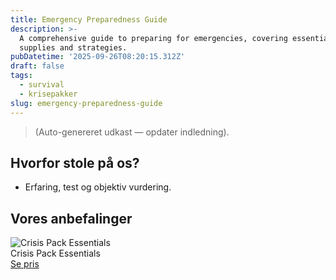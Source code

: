 ```yaml
---
title: Emergency Preparedness Guide
description: >-
  A comprehensive guide to preparing for emergencies, covering essential
  supplies and strategies.
pubDatetime: '2025-09-26T08:20:15.312Z'
draft: false
tags:
  - survival
  - krisepakker
slug: emergency-preparedness-guide
---
```

> (Auto-genereret udkast — opdater indledning).

## Hvorfor stole på os?
- Erfaring, test og objektiv vurdering.

## Vores anbefalinger


<!-- Auto: Affiliate-kort fra Products/SKUs -->

<div class="aff-card"><img src="abstract_15.png (https://v5.airtableusercontent.com/v3/u/45/45/1758888000000/qRYfyO-Rylp52_mK4Tl75g/l6406TlVcM2Jn-M7ZR-HFrCuIJMIJb81XebOhjfO5vRXOaU-bfk-voJ959cJX5NV91eeV2rOq28VmcXfyXmvjSIPgulschnh7FDaIBGhvgq40gc6PpC9FaB_aLyyTIHMwAjQUca6_jTf-SqcISzMuL1LpMl4lX2wVb_evUJyl_I/nuGUzFvcZgHu2L2BtEq7HhELC9nr_RSS9SsmgABwCQM)" alt="Crisis Pack Essentials" class="aff-card__img" /><div class="aff-card__meta"><div class="aff-card__title">Crisis Pack Essentials</div><a class="aff-btn" href="https://affiliate.homeessentialsee62.com/deal789?utm_source=klartilalt&utm_medium=affiliate&subid=emergency-preparedness-guide-2025-09-26" rel="sponsored nofollow noopener" target="_blank">Se pris</a></div></div>

